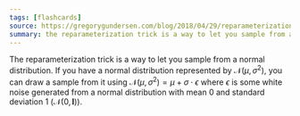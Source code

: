 ```yaml
---
tags: [flashcards]
source: https://gregorygundersen.com/blog/2018/04/29/reparameterization/
summary: the reparameterization trick is a way to let you sample from a normal distribution. It is useful for VAE autoencoders and Diffusion Models.
---
```

The reparameterization trick is a way to let you sample from a normal distribution. If you have a normal distribution represented by $\mathcal{N}\left(\mu, \sigma^2\right)$, you can draw a sample from it using $\mathcal{N}\left(\mu, \sigma^2\right)=\mu+\sigma \cdot \epsilon$ where $\epsilon$ is some white noise generated from a normal distribution with mean 0 and standard deviation 1 ($\mathcal{N}(0, \mathbf{I}))$.